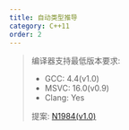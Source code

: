 ```yaml
---
title: 自动类型推导
category: C++11
order: 2
---
```


> 编译器支持最低版本要求:
> * GCC: 4.4(v1.0)
> * MSVC: 16.0(v0.9)
> * Clang: Yes
>
> 提案: [N1984(v1.0)](http://www.open-std.org/jtc1/sc22/wg21/docs/papers/2006/n1984.pdf)
